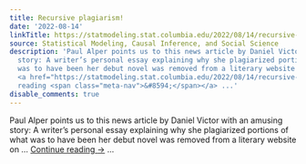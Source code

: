 ```yaml
---
title: Recursive plagiarism!
date: '2022-08-14'
linkTitle: https://statmodeling.stat.columbia.edu/2022/08/14/recursive-plagiarism/
source: Statistical Modeling, Causal Inference, and Social Science
description: 'Paul Alper points us to this news article by Daniel Victor with an amusing
  story: A writer’s personal essay explaining why she plagiarized portions of what
  was to have been her debut novel was removed from a literary website on &#8230;
  <a href="https://statmodeling.stat.columbia.edu/2022/08/14/recursive-plagiarism/">Continue
  reading <span class="meta-nav">&#8594;</span></a> ...'
disable_comments: true
---
```

Paul Alper points us to this news article by Daniel Victor with an amusing story: A writer’s personal essay explaining why she plagiarized portions of what was to have been her debut novel was removed from a literary website on &#8230; <a href="https://statmodeling.stat.columbia.edu/2022/08/14/recursive-plagiarism/">Continue reading <span class="meta-nav">&#8594;</span></a> ...